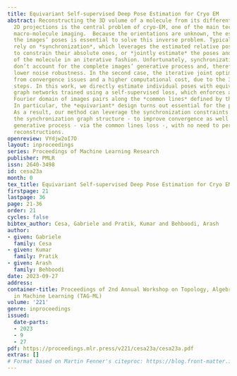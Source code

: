 ```yaml
---
title: Equivariant Self-supervised Deep Pose Estimation for Cryo EM
abstract: Reconstructing the 3D volume of a molecule from its differently oriented
  2D projections is the central problem of cryo-EM, one of the main techniques for
  macro-molecule imaging.  Because the orientations are unknown, the estimation of
  the images’ poses is essential to solve this inverse problem. Typical methods either
  rely on *synchronization*, which leverages the estimated relative poses of the images
  to constrain their absolute ones, or *jointly estimate* the poses and the 3D density
  of the molecule in an iterative fashion. Unfortunately, synchronization methods
  don’t account for the complete images’ generative process and, therefore, achieve
  lower noise robustness. In the second case, the iterative joint optimization suffers
  from convergence issues and a higher computational cost, due to the 3D reconstruction
  steps. In this work, we directly estimate individual poses with equivariant deep
  graph networks trained using a self-supervised loss, which enforces agreement in
  Fourier domain of images pairs along the *common lines* defined by their poses.
  In particular, the *equivariant* design turns out essential for the proper convergence.
  As a result, our method can leverage the synchronization constraints - encoded by
  the synchronization graph structure - to improve convergence as well as the images
  generative process - via the common lines loss -, with no need to perform intermediate
  reconstructions.
openreview: VYdjw2oI7O
layout: inproceedings
series: Proceedings of Machine Learning Research
publisher: PMLR
issn: 2640-3498
id: cesa23a
month: 0
tex_title: Equivariant Self-supervised Deep Pose Estimation for Cryo EM
firstpage: 21
lastpage: 36
page: 21-36
order: 21
cycles: false
bibtex_author: Cesa, Gabriele and Pratik, Kumar and Behboodi, Arash
author:
- given: Gabriele
  family: Cesa
- given: Kumar
  family: Pratik
- given: Arash
  family: Behboodi
date: 2023-09-27
address: 
container-title: Proceedings of 2nd Annual Workshop on Topology, Algebra, and Geometry
  in Machine Learning (TAG-ML)
volume: '221'
genre: inproceedings
issued:
  date-parts:
  - 2023
  - 9
  - 27
pdf: https://proceedings.mlr.press/v221/cesa23a/cesa23a.pdf
extras: []
# Format based on Martin Fenner's citeproc: https://blog.front-matter.io/posts/citeproc-yaml-for-bibliographies/
---
```

